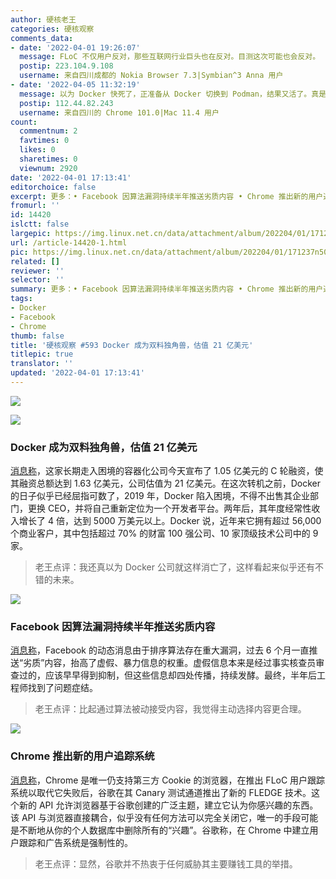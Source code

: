 ```yaml
---
author: 硬核老王
categories: 硬核观察
comments_data:
- date: '2022-04-01 19:26:07'
  message: FLoC 不仅用户反对，那些互联网行业巨头也在反对。目测这次可能也会反对。
  postip: 223.104.9.108
  username: 来自四川成都的 Nokia Browser 7.3|Symbian^3 Anna 用户
- date: '2022-04-05 11:32:19'
  message: 以为 Docker 快死了，正准备从 Docker 切换到 Podman，结果又活了。真是垂死病中惊坐起，阎王误给五百年。
  postip: 112.44.82.243
  username: 来自四川的 Chrome 101.0|Mac 11.4 用户
count:
  commentnum: 2
  favtimes: 0
  likes: 0
  sharetimes: 0
  viewnum: 2920
date: '2022-04-01 17:13:41'
editorchoice: false
excerpt: 更多：• Facebook 因算法漏洞持续半年推送劣质内容 • Chrome 推出新的用户追踪系统
fromurl: ''
id: 14420
islctt: false
largepic: https://img.linux.net.cn/data/attachment/album/202204/01/171237n50uva2qv6ruwndu.jpg
url: /article-14420-1.html
pic: https://img.linux.net.cn/data/attachment/album/202204/01/171237n50uva2qv6ruwndu.jpg.thumb.jpg
related: []
reviewer: ''
selector: ''
summary: 更多：• Facebook 因算法漏洞持续半年推送劣质内容 • Chrome 推出新的用户追踪系统
tags:
- Docker
- Facebook
- Chrome
thumb: false
title: '硬核观察 #593 Docker 成为双料独角兽，估值 21 亿美元'
titlepic: true
translator: ''
updated: '2022-04-01 17:13:41'
---
```


![](/data/attachment/album/202204/01/171237n50uva2qv6ruwndu.jpg)


![](/data/attachment/album/202204/01/171256q2wktv9q0hqndubb.jpg)


### Docker 成为双料独角兽，估值 21 亿美元


[消息称](https://www.theregister.com/2022/03/31/docker_funding_unicorn/)，这家长期走入困境的容器化公司今天宣布了 1.05 亿美元的 C 轮融资，使其融资总额达到 1.63 亿美元，公司估值为 21 亿美元。在这次转机之前，Docker 的日子似乎已经屈指可数了，2019 年，Docker 陷入困境，不得不出售其企业部门，更换 CEO，并将自己重新定位为一个开发者平台。两年后，其年度经常性收入增长了 4 倍，达到 5000 万美元以上。Docker 说，近年来它拥有超过 56,000 个商业客户，其中包括超过 70% 的财富 100 强公司、10 家顶级技术公司中的 9 家。



> 
> 老王点评：我还真以为 Docker 公司就这样消亡了，这样看起来似乎还有不错的未来。
> 
> 
> 


![](/data/attachment/album/202204/01/171304lxhk2tcpha7fhnfa.jpg)


### Facebook 因算法漏洞持续半年推送劣质内容


[消息称](https://www.theverge.com/2022/3/31/23004326/facebook-news-feed-downranking-integrity-bug)，Facebook 的动态消息由于排序算法存在重大漏洞，过去 6 个月一直推送“劣质”内容，抬高了虚假、暴力信息的权重。虚假信息本来是经过事实核查员审查过的，应该早早得到抑制，但这些信息却四处传播，持续发酵。最终，半年后工程师找到了问题症结。



> 
> 老王点评：比起通过算法被动接受内容，我觉得主动选择内容更合理。
> 
> 
> 


![](/data/attachment/album/202204/01/171327qmiv1zagm2gadhv6.jpg)


### Chrome 推出新的用户追踪系统


[消息称](https://arstechnica.com/gadgets/2022/03/googles-topics-advertising-system-starts-rolling-out-to-chrome-canary/)，Chrome 是唯一仍支持第三方 Cookie 的浏览器，在推出 FLoC 用户跟踪系统以取代它失败后，谷歌在其 Canary 测试通道推出了新的 FLEDGE 技术。这个新的 API 允许浏览器基于谷歌创建的广泛主题，建立它认为你感兴趣的东西。该 API 与浏览器直接耦合，似乎没有任何方法可以完全关闭它，唯一的手段可能是不断地从你的个人数据库中删除所有的“兴趣”。谷歌称，在 Chrome 中建立用户跟踪和广告系统是强制性的。



> 
> 老王点评：显然，谷歌并不热衷于任何威胁其主要赚钱工具的举措。
> 
> 
>